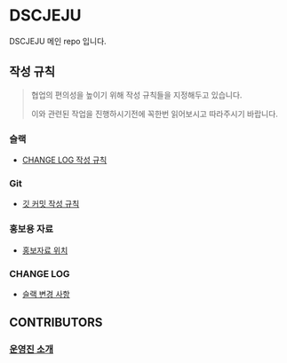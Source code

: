 # DSCJEJU
DSCJEJU 메인 repo 입니다.



## 작성 규칙

> 협업의 편의성을 높이기 위해 작성 규칙들을 지정해두고 있습니다.
>
> 이와 관련된 작업을 진행하시기전에 꼭한번 읽어보시고 따라주시기 바랍니다.

### 슬랙

- [CHANGE LOG 작성 규칙](./RULES/SLACK/SLACK_CHANGES_WRITE_RULE.md)

### Git

- [깃 커밋 작성 규칙](./RULES/GIT/COMMIT/COMMIT_RULE.md)



### 홍보용 자료

- [홍보자료 위치](./ASSETS/PUBLICIZE/)

### CHANGE LOG

- [슬랙 변경 사항](./CHANGES/SLACK/CHANGES.md)





## CONTRIBUTORS

### [운영진 소개](./MEMBERS/WHOAMI/SUMMARY.md)

#
